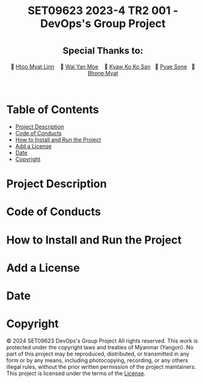 <div align="center">
  <h1>SET09623 2023-4 TR2 001 - DevOps's Group Project</h1>
  <h1><sup>Special Thanks to:</sup></h1>

  🌟 [Htoo Myat Linn](https://github.com/johndoe) &nbsp;&nbsp; 🌟 [Wai Yan Moe](https://github.com/janesmith) &nbsp;&nbsp; 🌟 [Kyaw Ko Ko San](https://github.com/bobjohnson)&nbsp;&nbsp; 🌟 [Pyae Sone](https://github.com/bobjohnson)&nbsp;&nbsp; 🌟 [Bhone Myat](https://github.com/bobjohnson)

</div><br>

<h1>Table of Contents</h1>

- [Project Description](#project-description)
- [Code of Conducts](#code-of-conducts)
- [How to Install and Run the Project](#how-to-install-and-run-the-project)
- [Add a License](#add-a-license)
- [Date](#date)
- [Copyright](#copyright)

# Project Description
# Code of Conducts

# How to Install and Run the Project
# Add a License
# Date
# Copyright

&copy; 2024 SET09623 DevOps's Group Project
All rights reserved. This work is protected under the copyright laws and treaties of Myanmar (Yangon).
No part of this project may be reproduced, distributed, or transmitted in any form or by any means, including photocopying, recording, or any others  illegal rules, without the prior written permission of the project maintainers. This project is licensed under the terms of the [License](LICENSE).
